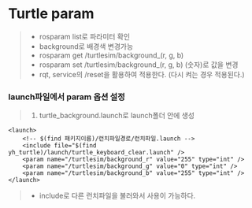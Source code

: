 # Turtle param
> * rosparam list로 파라미터 확인
> * background로 배경색 변경가능
> * rosparam get /turtlesim/background_(r, g, b)
> * rosparam set /turtlesim/background_(r, g, b) (숫자)로 값을 변경
> * rqt, service의 /reset을 활용하여 적용한다. (다시 켜는 경우 적용된다.)

### launch파일에서 param 옵션 설정
> 1. turtle_background.launch로 launch폴더 안에 생성

```
<launch>
    <!-- $(find 패키지이름)/런치파일경로/런치파일.launch -->
    <include file="$(find yh_turtle)/launch/turtle_keyboard_clear.launch" />
    <param name="/turtlesim/background_r" value="255" type="int" />
    <param name="/turtlesim/background_g" value="0" type="int" />
    <param name="/turtlesim/background_b" value="255" type="int" />
</launch>
```

> * include로 다른 런치파일을 불러와서 사용이 가능하다.
















